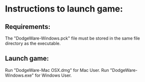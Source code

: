 # Instructions to launch game:

## Requirements:
The "DodgeWare-Windows.pck" file must be stored in the same file directory as the executable. 

## Launch game: 
Run "DodgeWare-Mac OSX.dmg" for Mac User. 
Run "DodgeWare-Windows.exe" for Windows User. 


